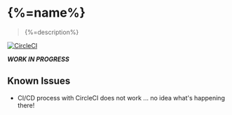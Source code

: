 # {%=name%}

> {%=description%}

[![CircleCI](https://circleci.com/gh/stefanwalther/docker-verb.svg?style=svg)](https://circleci.com/gh/stefanwalther/docker-verb)


***WORK IN PROGRESS***

## Known Issues

- CI/CD process with CircleCI does not work ... no idea what's happening there!



